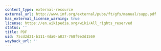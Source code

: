 ```yaml
---
content_type: external-resource
external_url: http://www.imf.org/external/pubs/ft/gfs/manual/supp.pdf
has_external_license_warning: true
license: https://en.wikipedia.org/wiki/All_rights_reserved
status: ''
title: PDF
uid: 75cd2d21-b111-4da0-a037-768f9e3d1569
wayback_url: ''
---
```

